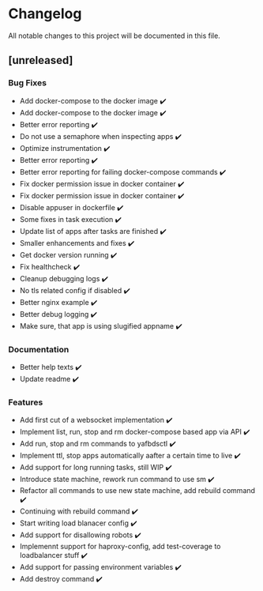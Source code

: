 # Changelog

All notable changes to this project will be documented in this file.

## [unreleased]

### Bug Fixes

- Add docker-compose to the docker image ✔️
- Add docker-compose to the docker image ✔️
- Better error reporting ✔️
- Do not use a semaphore when inspecting apps ✔️
- Optimize instrumentation ✔️
- Better error reporting ✔️
- Better error reporting for failing docker-compose commands ✔️
- Fix docker permission issue in docker container ✔️
- Fix docker permission issue in docker container ✔️
- Disable appuser in dockerfile ✔️
- Some fixes in task execution ✔️
- Update list of apps after tasks are finished ✔️
- Smaller enhancements and fixes ✔️
- Get docker version running ✔️
- Fix healthcheck ✔️
- Cleanup debugging logs ✔️
- No tls related config if disabled ✔️
- Better nginx example ✔️
- Better debug logging ✔️
- Make sure, that app is using slugified appname ✔️

### Documentation

- Better help texts ✔️
- Update readme ✔️

### Features

- Add first cut of a websocket implementation ✔️
- Implement list, run, stop and rm docker-compose based app via API ✔️
- Add run, stop and rm commands to yafbdsctl ✔️
- Implement ttl, stop apps automatically aafter a certain time to live ✔️
- Add support for long running tasks, still WIP ✔️
- Introduce state machine, rework run command to use sm ✔️
- Refactor all commands to use new state machine, add rebuild command ✔️
- Continuing with rebuild command ✔️
- Start writing load blanacer config ✔️
- Add support for disallowing robots ✔️
- Implemennt support for haproxy-config, add test-coverage to loadbalancer stuff ✔️
- Add support for passing environment variables ✔️
- Add destroy command ✔️



<!-- generated by git-cliff -->
